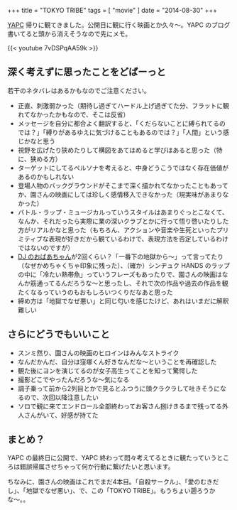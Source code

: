 +++
title = "TOKYO TRIBE"
tags = [ "movie" ]
date = "2014-08-30"
+++

[YAPC](http://yapcasia.org/2014) 帰りに観てきました。公開日に観に行く映画とか久々〜。YAPC のブログ書いてると頭から消えそうなので先にメモ。

{{< youtube 7vDSPqAA59k >}}

<!--more-->

## 深く考えずに思ったことをどばーっと

若干のネタバレはあるかもなのでご注意ください。

- 正直、刺激弱かった（期待し過ぎてハードル上げ過ぎてた分、フラットに観れてなかったかもなので、そこは反省）
- メッセージを自分に都合よく翻訳すると、「くだらないことに縛られてるのでは？」「縛りがあるゆえに気づけることもあるのでは？」「人間」という感じかなと思う
- 視野を広げたり狭めたりして構図をあてはめると学びはあると思った（特に、狭める方）
- ターゲットにしてるペルソナを考えると、中身どうこうではなく存在価値があるのかもしれない
- 登場人物のバックグラウンドがそこまで深く描かれてなかったこともあってか、園さんの映画にしては珍しく感情移入できなかった（現実味があまりなかった）
- バトル・ラップ・ミュージカルっていうスタイルはあまりぐっとこなくて、なんか、それだったら実際に業の深いクラブとかに行って悟り啓いたりした方がリアルかなと思った（もちろん、アクションや音楽や生死といったプリミティブな表現が好きだから観ているわけで、表現方法を否定しているわけではないのですが）
- [DJ のおばあちゃん](http://www.qetic.jp/film/tokyotribe-140828/117407)が2回くらい？「一番下の地獄から〜」って言ってたり（なぜかめちゃくちゃ印象に残った）、（確か）シンヂュク HANDS のラップの中に「冷たい熱帯魚」っていうフレーズもあったりで、園さんの映画はなんか筋通ってるんだろうな〜と思ったし、それで次の作品や過去の作品を観たくなるっていうのもおもしろいつくりだなあと思った
- 締め方は「地獄でなぜ悪い」と同じ匂いを感じたけど、あれはいまだに解釈難しい

## さらにどうでもいいこと

- スンミ然り、園さんの映画のヒロインはみんなストライク
- なんだかんだ、自分は窪塚くん好きなんだな〜ということを再確認した
- 観た後にヨンを演じてるのが女子高生ってことを知って驚愕した
- 撮影どこでやったんだろうな〜気になる
- 調子乗って前から2列目とかで見るとふつうに頭クラクラして吐きそうになるので、次回以降注意したい
- ソロで観に来てエンドロール全部終わってお客さん捌けきるまで残ってる外人さんがいて、好感が持てた

## まとめ？

YAPC の最終日に公開で、YAPC 終わって悶々考えてるときに観たっていうところは錯誤帰属させちゃって何か行動に繋げたいと思います。

ちなみに、園さんの映画はこれでまだ4本目。「自殺サークル」、「愛のむきだし」、「地獄でなぜ悪い」、で、この「TOKYO TRIBE」。もうちょい遡ろうかな〜。。
